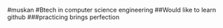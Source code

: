 #muskan
#Btech in computer science engineering
##Would like to learn github
###practicing brings perfection